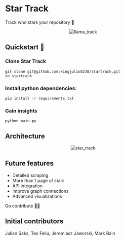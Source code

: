 # Star Track
Track who stars your repository 👀

<p align="center">
  <img alt="llama_track" src="diagrams/memary-logo-latest.png">
</p>

## Quickstart 🏁

### Clone Star Track 

```
git clone git@github.com:kingjulio8238/startrack.git
cd startrack
```

### Install python dependencies: 
```
pip install -r requirements.txt
```
### Gain insights 
```
python main.py
```
## Architecture 
<p align="center">
  <img alt="star_track" src="diagrams/memary-logo-latest.png">
</p>

## Future features  
- Detailed scraping
- More than 1 page of stars 
- API integration 
- Improve graph connections 
- Advanced visualizations

Go contribute 🫡🚢

## Initial contributors 
Julian Saks, Teo Feliu, Jeremiasz Jaworski, Mark Bain
